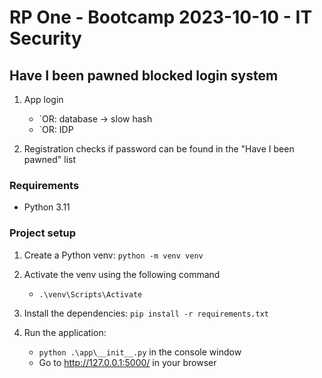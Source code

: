 # RP One - Bootcamp 2023-10-10 - IT Security
## Have I been pawned blocked login system
1. App login
    - `OR: database -> slow hash
    - `OR: IDP
	
2. Registration checks if password can be found in the "Have I been pawned" list


### Requirements
- Python 3.11

### Project setup
1. Create a Python venv: `python -m venv venv`
	
2. Activate the venv using the following command
	- `.\venv\Scripts\Activate`
	
3. Install the dependencies: `pip install -r requirements.txt`

4. Run the application:
   - `python .\app\__init__.py` in the console window
   - Go to http://127.0.0.1:5000/ in your browser